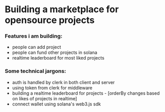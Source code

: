 # Building a marketplace for opensource projects

### Features i am building:
- people can add project
- people can fund other projects in solana
- realtime leaderboard for most liked projects

### Some technical jargons: 
- auth is handled by clerk in both client and server
- using token from clerk for middleware
- building a realtime leaderboard for projects - [orderBy changes based on likes of projects in realtime]
- connect wallet using solana's web3.js sdk
